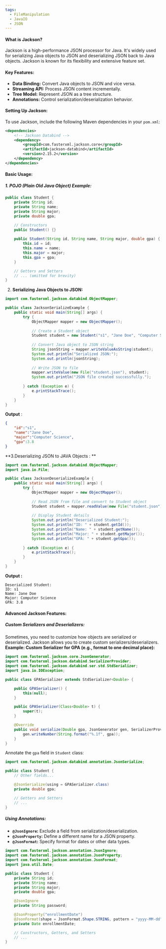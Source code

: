 ```yaml
---
tags:
  - FileManipulation
  - JavaIO
  - JSON
---
```


#### **What is Jackson?**
Jackson is a high-performance JSON processor for Java. It's widely used for serializing Java objects to JSON and deserializing JSON back to Java objects. Jackson is known for its flexibility and extensive feature set.
#### **Key Features:**
- **Data Binding:** Convert Java objects to JSON and vice versa.
- **Streaming API:** Process JSON content incrementally.
- **Tree Model:** Represent JSON as a tree structure.
- **Annotations:** Control serialization/deserialization behavior.
#### **Setting Up Jackson:**
To use Jackson, include the following Maven dependencies in your `pom.xml`:
```xml
<dependencies>
    <!-- Jackson Databind -->
    <dependency>
        <groupId>com.fasterxml.jackson.core</groupId>
        <artifactId>jackson-databind</artifactId>
        <version>2.15.2</version>
    </dependency>
</dependencies>
```
#### **Basic Usage:**
##### **1. POJO (Plain Old Java Object) Example:**
```Java
public class Student {
    private String id;
    private String name;
    private String major;
    private double gpa;

    // Constructors
    public Student() {}
    
    public Student(String id, String name, String major, double gpa) {
        this.id = id;
        this.name = name;
        this.major = major;
        this.gpa = gpa;
    }

    // Getters and Setters
    // ... (omitted for brevity)
}
```
2. **Serializing Java Objects to JSON:**
```Java
import com.fasterxml.jackson.databind.ObjectMapper;

public class JacksonSerializeExample {
    public static void main(String[] args) {
        try {
            ObjectMapper mapper = new ObjectMapper();
            
            // Create a Student object
            Student student = new Student("s1", "Jane Doe", "Computer Science", 3.8);
            
            // Convert Java object to JSON string
            String jsonString = mapper.writeValueAsString(student);
            System.out.println("Serialized JSON:");
            System.out.println(jsonString);
            
            // Write JSON to file
            mapper.writeValue(new File("student.json"), student);
            System.out.println("JSON file created successfully.");
            
        } catch (Exception e) {
            e.printStackTrace();
        }
    }
}
```
**Output** :
```JSON
{
    "id":"s1",
    "name":"Jane Doe",
    "major":"Computer Science",
    "gpa":3.8
}
```
**3.Deserializing JSON to JAVA Objects : **
```java
import com.fasterxml.jackson.databind.ObjectMapper;
import java.io.File;

public class JacksonDeserializeExample {
    public static void main(String[] args) {
        try {
            ObjectMapper mapper = new ObjectMapper();
            
            // Read JSON from file and convert to Student object
            Student student = mapper.readValue(new File("student.json"), Student.class);
            
            // Display Student details
            System.out.println("Deserialized Student:");
            System.out.println("ID: " + student.getId());
            System.out.println("Name: " + student.getName());
            System.out.println("Major: " + student.getMajor());
            System.out.println("GPA: " + student.getGpa());
            
        } catch (Exception e) {
            e.printStackTrace();
        }
    }
}
```
**Output :**
```
Deserialized Student:
ID: s1
Name: Jane Doe
Major: Computer Science
GPA: 3.8
```
#### **Advanced Jackson Features:**
##### **Custom Serializers and Deserializers:**
Sometimes, you need to customize how objects are serialized or deserialized. Jackson allows you to create custom serializers/deserializers.
**Example: Custom Serializer for GPA (e.g., format to one decimal place):**
```java
import com.fasterxml.jackson.core.JsonGenerator;
import com.fasterxml.jackson.databind.SerializerProvider;
import com.fasterxml.jackson.databind.ser.std.StdSerializer;
import java.io.IOException;

public class GPASerializer extends StdSerializer<Double> {

    public GPASerializer() {
        this(null);
    }

    public GPASerializer(Class<Double> t) {
        super(t);
    }

    @Override
    public void serialize(Double gpa, JsonGenerator gen, SerializerProvider provider) throws IOException {
        gen.writeNumber(String.format("%.1f", gpa));
    }
}
```
Annotate the `gpa` field in `Student` class:
```java
import com.fasterxml.jackson.databind.annotation.JsonSerialize;

public class Student {
    // Other fields...

    @JsonSerialize(using = GPASerializer.class)
    private double gpa;

    // Getters and Setters
    // ...
}
```
##### **Using Annotations:**
- **`@JsonIgnore`:** Exclude a field from serialization/deserialization.
- **`@JsonProperty`:** Define a different name for a JSON property.
- **`@JsonFormat`:** Specify format for dates or other data types.
```java
import com.fasterxml.jackson.annotation.JsonIgnore;
import com.fasterxml.jackson.annotation.JsonProperty;
import com.fasterxml.jackson.annotation.JsonFormat;
import java.util.Date;

public class Student {
    private String id;
    private String name;
    private String major;
    private double gpa;

    @JsonIgnore
    private String password;

    @JsonProperty("enrollmentDate")
    @JsonFormat(shape = JsonFormat.Shape.STRING, pattern = "yyyy-MM-dd")
    private Date enrollmentDate;

    // Constructors, Getters, and Setters
    // ...
}
```